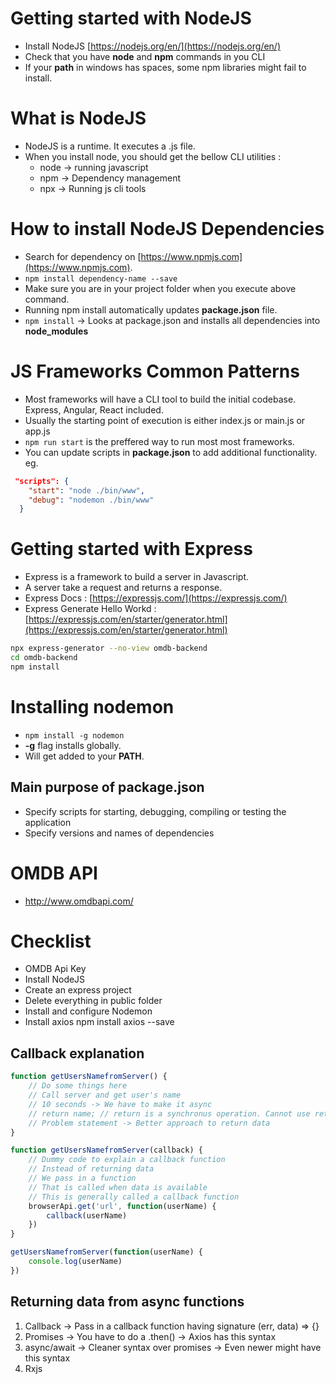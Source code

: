 
# Getting started with NodeJS

- Install NodeJS [https://nodejs.org/en/](https://nodejs.org/en/)
- Check that you have __node__ and __npm__ commands in you CLI
- If your __path__ in windows has spaces, some npm libraries might fail to install.

# What is NodeJS

- NodeJS is a runtime. It executes a .js file.
- When you install node, you should get the bellow CLI utilities :
	- node -> running javascript
	- npm -> Dependency management
	- npx -> Running js cli tools

# How to install NodeJS Dependencies

- Search for dependency on [https://www.npmjs.com](https://www.npmjs.com).
- `npm install dependency-name --save`
- Make sure you are in your project folder when you execute above command.
- Running npm install automatically updates __package.json__ file.
- `npm install` -> Looks at package.json and installs all dependencies into __node_modules__

# JS Frameworks Common Patterns

- Most frameworks will have a CLI tool to build the initial codebase. Express, Angular, React included.
- Usually the starting point of execution is either index.js or main.js or app.js
- `npm run start` is the preffered way to run most most frameworks.
- You can update scripts in __package.json__ to add additional functionality. eg.
```json
 "scripts": {
    "start": "node ./bin/www",
    "debug": "nodemon ./bin/www"
  }
```

# Getting started with Express

- Express is a framework to build a server in Javascript.
- A server take a request and returns a response.
- Express Docs : [https://expressjs.com/](https://expressjs.com/)
- Express Generate Hello Workd : [https://expressjs.com/en/starter/generator.html](https://expressjs.com/en/starter/generator.html)

```bash
npx express-generator --no-view omdb-backend
cd omdb-backend
npm install
```

# Installing nodemon

- `npm install -g nodemon`
- __-g__ flag installs globally.
- Will get added to your __PATH__.

## Main purpose of package.json

- Specify scripts for starting, debugging, compiling or testing the application
- Specify versions and names of dependencies


# OMDB API

- http://www.omdbapi.com/


# Checklist

- OMDB Api Key 
- Install NodeJS
- Create an express project
- Delete everything in public folder
- Install and configure Nodemon
- Install axios npm install axios --save

## Callback explanation

```javascript
function getUsersNamefromServer() {
	// Do some things here
	// Call server and get user's name
	// 10 seconds -> We have to make it async
	// return name; // return is a synchronus operation. Cannot use return when data is asynchronously obtained
	// Problem statement -> Better approach to return data
}

function getUsersNamefromServer(callback) {
	// Dummy code to explain a callback function
	// Instead of returning data
	// We pass in a function
	// That is called when data is available
	// This is generally called a callback function
	browserApi.get('url', function(userName) {
		callback(userName)
	})
}

getUsersNamefromServer(function(userName) {
	console.log(userName)
})
```

## Returning data from async functions

1. Callback -> Pass in a callback function having signature (err, data) => {}
2. Promises -> You have to do a .then() -> Axios has this syntax
3. async/await -> Cleaner syntax over promises -> Even newer might have this syntax
4. Rxjs